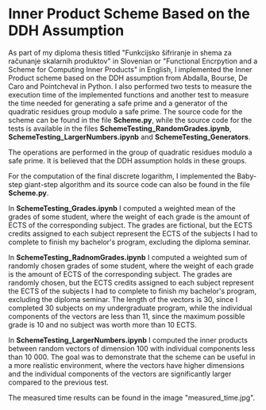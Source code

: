 # Inner Product Scheme Based on the DDH Assumption

As part of my diploma thesis titled "Funkcijsko šifriranje in shema za računanje skalarnih produktov" in Slovenian or "Functional Encrpytion and a Scheme for Computing Inner Products" in English, I implemented the Inner Product scheme based on the DDH assumption from Abdalla, Bourse, De Caro and Pointcheval in Python. I also performed two tests to measure the execution time of the implemented functions and another test to measure the time needed for generating a safe prime and a generator of the quadratic residues group modulo a safe prime. The source code for the scheme can be found in the file **Scheme.py**, while the source code for the tests is available in the files **SchemeTesting_RandomGrades.ipynb**, **SchemeTesting_LargerNumbers.ipynb** and **SchemeTesting_Generators**.

The operations are performed in the group of quadratic residues modulo a safe prime. It is believed that the DDH assumption holds in these groups.

For the computation of the final discrete logarithm, I implemented the Baby-step giant-step algorithm and its source code can also be found in the file **Scheme.py**. 

In **SchemeTesting_Grades.ipynb** I computed a weighted mean of the grades of some student, where the weight of each grade is the amount of ECTS of the corresponding subject. The grades are fictional, but the ECTS credits assigned to each subject represent the ECTS of the subjects I had to complete to finish my bachelor's program, excluding the diploma seminar.

In **SchemeTesting_RadnomGrades.ipynb** I computed a weighted sum of randomly chosen grades of some student, where the weight of each grade is the amount of ECTS of the corresponding subject. The grades are randomly chosen, but the ECTS credits assigned to each subject represent the ECTS of the subjects I had to complete to finish my bachelor's program, excluding the diploma seminar. 
The length of the vectors is 30, since I completed 30 subjects on my undergraduate program, while the individual components of the vectors are less than 11, since the maximum possible grade is 10 and no subject was worth more than 10 ECTS. 

In **SchemeTesting_LargerNumbers.ipynb** I computed the inner products between random vectors of dimension 100 with individual components less than 10 000. The goal was to demonstrate that the scheme can be useful in a more realistic environment, where the vectors have higher dimensions and the individual components of the vectors are significantly larger compared to the previous test. 

The measured time results can be found in the image "measured_time.jpg".
